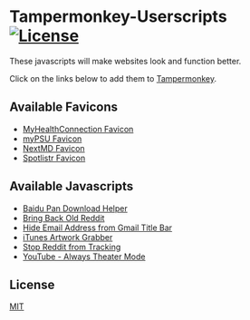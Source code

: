 # Tampermonkey-Userscripts [![License](https://img.shields.io/badge/License-MIT-blue.svg)](https://github.com/MrBukLau/Tampermonkey-Userscripts/blob/master/LICENSE)
These javascripts will make websites look and function better.

Click on the links below to add them to [Tampermonkey](https://chrome.google.com/webstore/detail/dhdgffkkebhmkfjojejmpbldmpobfkfo).

## Available Favicons
* [MyHealthConnection Favicon](https://github.com/MrBukLau/Tampermonkey-Userscripts/raw/master/Favicons/myhealthconnection_favicon.user.js)
* [myPSU Favicon](https://github.com/MrBukLau/Tampermonkey-Userscripts/raw/master/Favicons/mypsu_favicon.user.js)
* [NextMD Favicon](https://github.com/MrBukLau/Tampermonkey-Userscripts/raw/master/Favicons/nextmd_favicon.user.js)
* [Spotlistr Favicon](https://github.com/MrBukLau/Tampermonkey-Userscripts/raw/master/Favicons/spotlistr_favicon.user.js)

## Available Javascripts
* [Baidu Pan Download Helper](https://github.com/MrBukLau/Tampermonkey-Userscripts/raw/master/baidu_pan_download_helper.user.js)
* [Bring Back Old Reddit](https://github.com/MrBukLau/Tampermonkey-Userscripts/raw/master/bring_back_old_reddit.user.js)
* [Hide Email Address from Gmail Title Bar](https://github.com/MrBukLau/Tampermonkey-Userscripts/raw/master/hide_gmail.user.js)
* [iTunes Artwork Grabber](https://github.com/MrBukLau/Tampermonkey-Userscripts/raw/master/itunes_artwork_grabber.user.js)
* [Stop Reddit from Tracking](https://github.com/MrBukLau/Tampermonkey-Userscripts/raw/master/stop_reddit_from_tracking.user.js)
* [YouTube - Always Theater Mode](https://github.com/MrBukLau/Tampermonkey-Userscripts/raw/master/youtube_always_theater_mode.user.js)

## License
[MIT](https://github.com/MrBukLau/Tampermonkey-Userscripts/blob/master/LICENSE)
